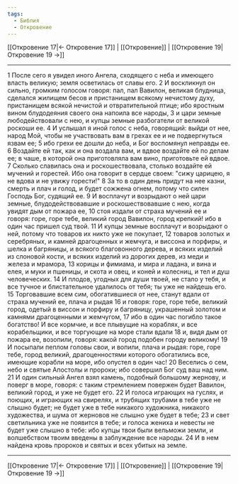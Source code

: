 ```yaml
---
tags:
  - Библия
  - Откровение
---
```

[[Откровение 17|← Откровение 17]] | [[Откровение]] | [[Откровение 19|Откровение 19 →]]

---
1 После сего я увидел иного Ангела, сходящего с неба и имеющего власть великую; земля осветилась от славы его.
2 И воскликнул он сильно, громким голосом говоря: пал, пал Вавилон, великая блудница, сделался жилищем бесов и пристанищем всякому нечистому духу, пристанищем всякой нечистой и отвратительной птице; ибо яростным вином блудодеяния своего она напоила все народы,
3 и цари земные любодействовали с нею, и купцы земные разбогатели от великой роскоши ее.
4 И услышал я иной голос с неба, говорящий: выйди от нее, народ Мой, чтобы не участвовать вам в грехах ее и не подвергнуться язвам ее;
5 ибо грехи ее дошли до неба, и Бог воспомянул неправды ее.
6 Воздайте ей так, как и она воздала вам, и вдвое воздайте ей по делам ее; в чаше, в которой она приготовляла вам вино, приготовьте ей вдвое.
7 Сколько славилась она и роскошествовала, столько воздайте ей мучений и горестей. Ибо она говорит в сердце своем: "сижу царицею, я не вдова и не увижу горести!"
8 За то в один день придут на нее казни, смерть и плач и голод, и будет сожжена огнем, потому что силен Господь Бог, судящий ее.
9 И восплачут и возрыдают о ней цари земные, блудодействовавшие и роскошествовавшие с нею, когда увидят дым от пожара ее,
10 стоя издали от страха мучений ее и говоря: горе, горе тебе, великий город Вавилон, город крепкий! ибо в один час пришел суд твой.
11 И купцы земные восплачут и возрыдают о ней, потому что товаров их никто уже не покупает,
12 товаров золотых и серебряных, и камней драгоценных и жемчуга, и виссона и порфиры, и шелка и багряницы, и всякого благовонного дерева, и всяких изделий из слоновой кости, и всяких изделий из дорогих дерев, из меди и железа и мрамора,
13 корицы и фимиама, и мира и ладана, и вина и елея, и муки и пшеницы, и скота и овец, и коней и колесниц, и тел и душ человеческих.
14 И плодов, угодных для души твоей, не стало у тебя, и все тучное и блистательное удалилось от тебя; ты уже не найдешь его.
15 Торговавшие всем сим, обогатившиеся от нее, станут вдали от страха мучений ее, плача и рыдая
16 и говоря: горе, горе тебе, великий город, одетый в виссон и порфиру и багряницу, украшенный золотом и камнями драгоценными и жемчугом,
17 ибо в один час погибло такое богатство! И все кормчие, и все плывущие на кораблях, и все корабельщики, и все торгующие на море стали вдали
18 и, видя дым от пожара ее, возопили, говоря: какой город подобен городу великому!
19 И посыпали пеплом головы свои, и вопили, плача и рыдая: горе, горе тебе, город великий, драгоценностями которого обогатились все, имеющие корабли на море, ибо опустел в один час!
20 Веселись о сем, небо и святые Апостолы и пророки; ибо совершил Бог суд ваш над ним.
21 И один сильный Ангел взял камень, подобный большому жернову, и поверг в море, говоря: с таким стремлением повержен будет Вавилон, великий город, и уже не будет его.
22 И голоса играющих на гуслях, и поющих, и играющих на свирелях, и трубящих трубами в тебе уже не слышно будет; не будет уже в тебе никакого художника, никакого художества, и шума от жерновов не слышно уже будет в тебе;
23 и свет светильника уже не появится в тебе; и голоса жениха и невесты не будет уже слышно в тебе: ибо купцы твои были вельможи земли, и волшебством твоим введены в заблуждение все народы.
24 И в нем найдена кровь пророков и святых и всех убитых на земле.

---
[[Откровение 17|← Откровение 17]] | [[Откровение]] | [[Откровение 19|Откровение 19 →]]